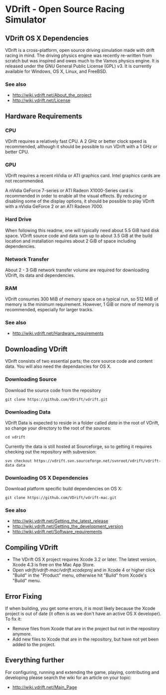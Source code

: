 # VDrift - Open Source Racing Simulator

## VDrift OS X Dependencies

VDrift is a cross-platform, open source driving simulation made with drift
racing in mind. The driving physics engine was recently re-written from scratch
but was inspired and owes much to the Vamos physics engine. It is released under
the GNU General Public License (GPL) v3. It is currently available for Windows,
OS X, Linux, and FreeBSD.

### See also

- http://wiki.vdrift.net/About_the_project
- http://wiki.vdrift.net/License

## Hardware Requirements

### CPU

VDrift requires a relatively fast CPU. A 2 GHz or better clock speed is
recommended, although it should be possible to run VDrift with a 1 GHz or better
CPU.

### GPU

VDrift requires a recent nVidia or ATI graphics card. Intel graphics cards are
not recommended.

A nVidia GeForce 7-series or ATI Radeon X1000-Series card is recommended in
order to enable all the visual effects. By reducing or disabling some of the
display options, it should be possible to play VDrift with a nVidia GeForce 2 or
an ATI Radeon 7000.

### Hard Drive

When following this readme, one will typically need about 5.5 GiB hard disk
space. VDrift source code and data sum up to about 3.5 GiB at the build location
and installation requires about 2 GiB of space including dependencies.

### Network Transfer

About 2 - 3 GiB network transfer volume are required for downloading VDrift, its
data and dependencies.

### RAM

VDrift consumes 300 MiB of memory space on a typical run, so 512 MiB of memory
is the minimum requirement. However, 1 GiB or more of memory is recommended,
especially for larger tracks.

### See also

- http://wiki.vdrift.net/Hardware_requirements

## Downloading VDrift

VDrift consists of two essential parts; the core source code and content data.
You will also need the dependancies for OS X.

### Downloading Source

Download the source code from the repository

    git clone https://github.com/VDrift/vdrift.git

### Downloading Data

VDrift Data is expected to reside in a folder called *data* in the root of
VDrift, so change your directory to the root of the sources:

    cd vdrift

Currently the data is still hosted at Sourceforge, so to getting it requires
checking out the repository with subversion:

    svn checkout https://vdrift.svn.sourceforge.net/svnroot/vdrift/vdrift-data data

### Downloading OS X Dependencies

Download platform specific build dependencies on OS X:

    git clone https://github.com/VDrift/vdrift-mac.git

### See also

- http://wiki.vdrift.net/Getting_the_latest_release
- http://wiki.vdrift.net/Getting_the_development_version
- http://wiki.vdrift.net/Software_requirements

## Compiling VDrift

- The VDrift OS X project requires Xcode 3.2 or later. The latest version, Xcode
4.3 is free on the Mac App Store.
- Open *vdrift/vdrift-mac/vdrift.xcodeproj* and in Xcode 4 or higher click
"Build" in the "Product" menu, otherwise hit "Build" from Xcode's "Build" menu.

## Error Fixing

If when building, you get some errors, it is most likely because the Xcode
project is out of date (it often is as we don't have an active OS X developer).
To fix it:

- Remove files from Xcode that are in the project but not in the repository
anymore.
- Add new files to Xcode that are in the repository, but have not yet been added
to the project.

## Everything further

For configuring, running and extending the game, playing, contributing and
developing please search the wiki for an article on your topic:

- http://wiki.vdrift.net/Main_Page
